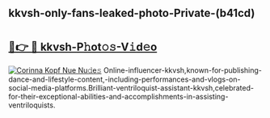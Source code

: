 ## kkvsh-only-fans​-leaked-photo​-Private-(b41cd)


# <h2><a href="https://mediaupload.pro?title=kkvsh&ref=git">🔗👉 🔴 kkvsh-P𝚑ot𝚘𝚜-V𝚒d𝚎o</a></h2>

[![Corinna Kopf Nue Nu𝚍e𝚜](https://i.imgur.com/0qMVB7G.gif)](https://mediaupload.pro?title=kkvsh&ref=git)
Online-influencer-kkvsh,known-for-publishing-dance-and-lifestyle-content,-including-performances-and-vlogs-on-social-media-platforms.Brilliant-ventriloquist-assistant-kkvsh,celebrated-for-their-exceptional-abilities-and-accomplishments-in-assisting-ventriloquists.  